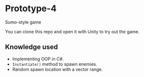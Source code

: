 # Prototype-4
Sumo-style game

You can clone this repo and open it with Unity to try out the game.

## Knowledge used
* Implementing OOP in C#.
* `Instantiate()` method to spawn enemies.
* Random spawn location with a vector range.
